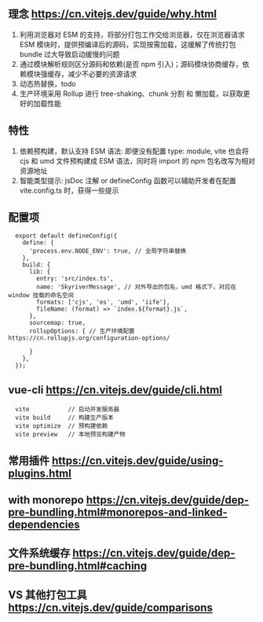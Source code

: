 ## 理念 https://cn.vitejs.dev/guide/why.html
1. 利用浏览器对 ESM 的支持，将部分打包工作交给浏览器，仅在浏览器请求 ESM 模块时，提供预编译后的源码，实现按需加载，这缓解了传统打包 bundle 过大导致启动缓慢的问题
2. 通过模块解析规则区分源码和依赖(是否 npm 引入)；源码模块协商缓存，依赖模块强缓存，减少不必要的资源请求
3. 动态热替换，todo
4. 生产环境采用 Rollup 进行 tree-shaking、chunk 分割 和 懒加载，以获取更好的加载性能

## 特性
1. 依赖预构建，默认支持 ESM 语法: 即便没有配置 type: module, vite 也会将 cjs 和 umd 文件预构建成 ESM 语法，同时将 import 的 npm 包名改写为相对资源地址
2. 智能类型提示: jsDoc 注解 or defineConfig 函数可以辅助开发者在配置 vite.config.ts 时，获得一些提示

## 配置项
  ```
    export default defineConfig({
      define: {
        'process.env.NODE_ENV': true, // 全局字符串替换
      },
      build: {
        lib: {
          entry: 'src/index.ts',
          name: 'SkyriverMessage', // 对外导出的包名，umd 格式下，对应在 window 挂载的命名空间
          formats: ['cjs', 'es', 'umd', 'iife'],
          fileName: (format) => `index.${format}.js`,
        },
        sourcemap: true,
        rollupOptions: { // 生产环境配置 https://cn.rollupjs.org/configuration-options/

        }
      },
    });
  ```

## vue-cli https://cn.vitejs.dev/guide/cli.html
  ```
    vite           // 启动开发服务器
    vite build     // 构建生产版本
    vite optimize  // 预构建依赖
    vite preview   // 本地预览构建产物
  ```

## 常用插件 https://cn.vitejs.dev/guide/using-plugins.html

## with monorepo https://cn.vitejs.dev/guide/dep-pre-bundling.html#monorepos-and-linked-dependencies

## 文件系统缓存 https://cn.vitejs.dev/guide/dep-pre-bundling.html#caching

## VS 其他打包工具 https://cn.vitejs.dev/guide/comparisons